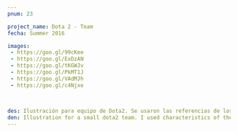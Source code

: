 ```yaml
---
pnum: 23

project_name: Dota 2 - Team
fecha: Summer 2016

images:
 - https://goo.gl/99cKee
 - https://goo.gl/ExDzAN
 - https://goo.gl/tKGWJv
 - https://goo.gl/PkMT1J
 - https://goo.gl/VAdMJh
 - https://goo.gl/c4Njxe
 
 

des: Ilustración para equipo de Dota2. Se usaron las referencias de los personajes del videojuego para colocar accesorios o características especiales a cada uno de los miembros del equipo. Cada jugador, tiene un rol específico y se usaron los héroes que utlizan en el juego.
den: Illustration for a small dota2 team. I used characteristics of the heroes each player uses in game. 
---
```


